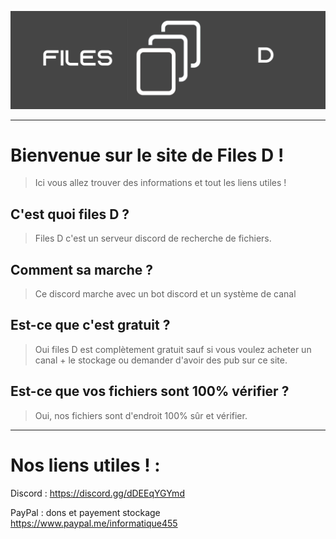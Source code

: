 ![Grand logo](filesd.png)
____________________________________

Bienvenue sur le site de Files D !
====
>Ici vous allez trouver des informations et tout les liens utiles !

C'est quoi files D ?
----
>Files D c'est un serveur discord de recherche de fichiers.

Comment sa marche ?
----
>Ce discord marche avec un bot discord et un système de canal

Est-ce que c'est gratuit ?
----
>Oui files D est complètement gratuit sauf si vous voulez acheter un canal + le stockage ou demander d'avoir des pub sur ce site.

Est-ce que vos fichiers sont 100% vérifier ?
---- 
>Oui, nos fichiers sont d'endroit 100% sûr et vérifier.

___________________________________

Nos liens utiles ! :
====

Discord : https://discord.gg/dDEEqYGYmd

PayPal : dons et payement stockage https://www.paypal.me/informatique455
